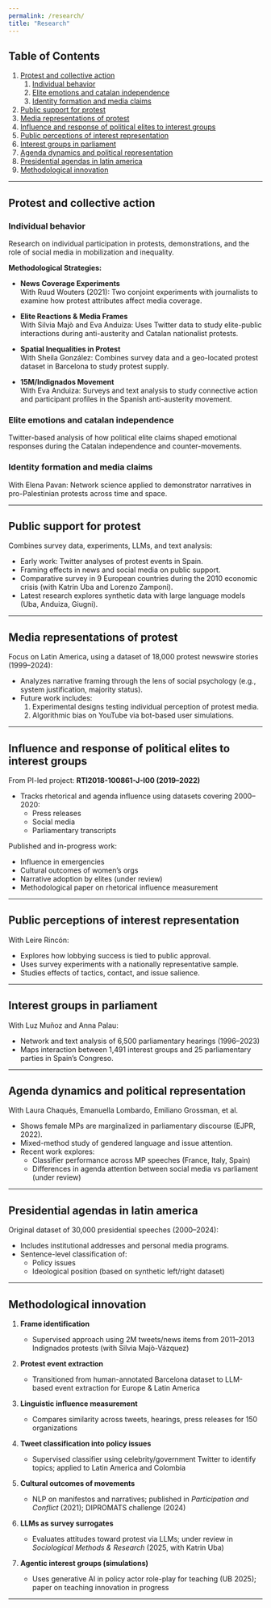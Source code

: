 ```yaml
---
permalink: /research/
title: "Research"
---
```


## Table of Contents

1. [Protest and collective action](#protest-and-collective-action)
   1. [Individual behavior](#individual-behavior)
   2. [Elite emotions and catalan independence](#elite-emotions-and-catalan-independence)
   3. [Identity formation and media claims](#identity-formation-and-media-claims)
2. [Public support for protest](#public-support-for-protest)
3. [Media representations of protest](#media-representations-of-protest)
4. [Influence and response of political elites to interest groups](#influence-and-response-of-political-elites-to-interest-groups)
5. [Public perceptions of interest representation](#public-perceptions-of-interest-representation)
6. [Interest groups in parliament](#interest-groups-in-parliament)
7. [Agenda dynamics and political representation](#agenda-dynamics-and-political-representation)
8. [Presidential agendas in latin america](#presidential-agendas-in-latin-america)
9. [Methodological innovation](#methodological-innovation)

---

## Protest and collective action

### Individual behavior

Research on individual participation in protests, demonstrations, and the role of social media in mobilization and inequality.

**Methodological Strategies:**

- **News Coverage Experiments**  
  With Ruud Wouters (2021): Two conjoint experiments with journalists to examine how protest attributes affect media coverage.

- **Elite Reactions & Media Frames**  
  With Silvia Majò and Eva Anduiza: Uses Twitter data to study elite-public interactions during anti-austerity and Catalan nationalist protests.

- **Spatial Inequalities in Protest**  
  With Sheila González: Combines survey data and a geo-located protest dataset in Barcelona to study protest supply.

- **15M/Indignados Movement**  
  With Eva Anduiza: Surveys and text analysis to study connective action and participant profiles in the Spanish anti-austerity movement.

### Elite emotions and catalan independence

Twitter-based analysis of how political elite claims shaped emotional responses during the Catalan independence and counter-movements.

### Identity formation and media claims

With Elena Pavan: Network science applied to demonstrator narratives in pro-Palestinian protests across time and space.

---

## Public support for protest

Combines survey data, experiments, LLMs, and text analysis:

- Early work: Twitter analyses of protest events in Spain.
- Framing effects in news and social media on public support.
- Comparative survey in 9 European countries during the 2010 economic crisis (with Katrin Uba and Lorenzo Zamponi).
- Latest research explores synthetic data with large language models (Uba, Anduiza, Giugni).

---

## Media representations of protest

Focus on Latin America, using a dataset of 18,000 protest newswire stories (1999–2024):

- Analyzes narrative framing through the lens of social psychology (e.g., system justification, majority status).
- Future work includes:
  1. Experimental designs testing individual perception of protest media.
  2. Algorithmic bias on YouTube via bot-based user simulations.

---

## Influence and response of political elites to interest groups

From PI-led project: **RTI2018-100861-J-I00 (2019–2022)**

- Tracks rhetorical and agenda influence using datasets covering 2000–2020:
  - Press releases
  - Social media
  - Parliamentary transcripts

Published and in-progress work:
- Influence in emergencies
- Cultural outcomes of women’s orgs
- Narrative adoption by elites (under review)
- Methodological paper on rhetorical influence measurement

---

## Public perceptions of interest representation

With Leire Rincón:

- Explores how lobbying success is tied to public approval.
- Uses survey experiments with a nationally representative sample.
- Studies effects of tactics, contact, and issue salience.

---

## Interest groups in parliament

With Luz Muñoz and Anna Palau:

- Network and text analysis of 6,500 parliamentary hearings (1996–2023)
- Maps interaction between 1,491 interest groups and 25 parliamentary parties in Spain’s Congreso.

---

## Agenda dynamics and political representation

With Laura Chaqués, Emanuella Lombardo, Emiliano Grossman, et al.

- Shows female MPs are marginalized in parliamentary discourse (EJPR, 2022).
- Mixed-method study of gendered language and issue attention.
- Recent work explores:
  - Classifier performance across MP speeches (France, Italy, Spain)
  - Differences in agenda attention between social media vs parliament (under review)

---

## Presidential agendas in latin america

Original dataset of 30,000 presidential speeches (2000–2024):

- Includes institutional addresses and personal media programs.
- Sentence-level classification of:
  - Policy issues
  - Ideological position (based on synthetic left/right dataset)

---

## Methodological innovation

1. **Frame identification**  
   - Supervised approach using 2M tweets/news items from 2011–2013 Indignados protests (with Silvia Majò-Vázquez)

2. **Protest event extraction**  
   - Transitioned from human-annotated Barcelona dataset to LLM-based event extraction for Europe & Latin America

3. **Linguistic influence measurement**  
   - Compares similarity across tweets, hearings, press releases for 150 organizations

4. **Tweet classification into policy issues**  
   - Supervised classifier using celebrity/government Twitter to identify topics; applied to Latin America and Colombia

5. **Cultural outcomes of movements**  
   - NLP on manifestos and narratives; published in *Participation and Conflict* (2021); DIPROMATS challenge (2024)

6. **LLMs as survey surrogates**  
   - Evaluates attitudes toward protest via LLMs; under review in *Sociological Methods & Research* (2025, with Katrin Uba)

7. **Agentic interest groups (simulations)**  
   - Uses generative AI in policy actor role-play for teaching (UB 2025); paper on teaching innovation in progress

---
